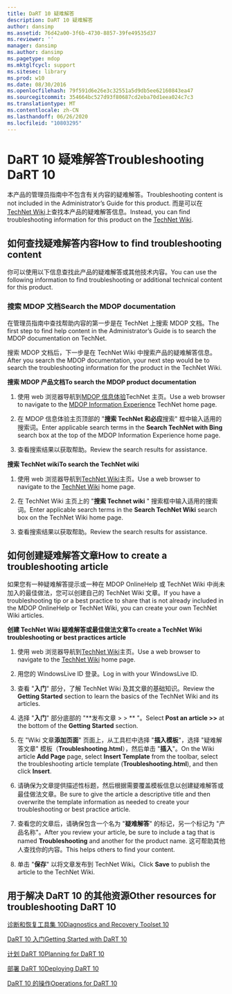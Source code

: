 ```yaml
---
title: DaRT 10 疑难解答
description: DaRT 10 疑难解答
author: dansimp
ms.assetid: 76d42a00-3f6b-4730-8857-39fe49535d37
ms.reviewer: ''
manager: dansimp
ms.author: dansimp
ms.pagetype: mdop
ms.mktglfcycl: support
ms.sitesec: library
ms.prod: w10
ms.date: 08/30/2016
ms.openlocfilehash: 79f591d6e26e3c32551a5d9db5ee62160843ea47
ms.sourcegitcommit: 354664bc527d93f80687cd2eba70d1eea024c7c3
ms.translationtype: MT
ms.contentlocale: zh-CN
ms.lasthandoff: 06/26/2020
ms.locfileid: "10803295"
---
```

# <span data-ttu-id="17cc5-103">DaRT 10 疑难解答</span><span class="sxs-lookup"><span data-stu-id="17cc5-103">Troubleshooting DaRT 10</span></span>


<span data-ttu-id="17cc5-104">本产品的管理员指南中不包含有关内容的疑难解答。</span><span class="sxs-lookup"><span data-stu-id="17cc5-104">Troubleshooting content is not included in the Administrator’s Guide for this product.</span></span> <span data-ttu-id="17cc5-105">而是可以在[TechNet Wiki](https://go.microsoft.com/fwlink/p/?LinkId=224905)上查找本产品的疑难解答信息。</span><span class="sxs-lookup"><span data-stu-id="17cc5-105">Instead, you can find troubleshooting information for this product on the [TechNet Wiki](https://go.microsoft.com/fwlink/p/?LinkId=224905).</span></span>

## <span data-ttu-id="17cc5-106">如何查找疑难解答内容</span><span class="sxs-lookup"><span data-stu-id="17cc5-106">How to find troubleshooting content</span></span>


<span data-ttu-id="17cc5-107">你可以使用以下信息查找此产品的疑难解答或其他技术内容。</span><span class="sxs-lookup"><span data-stu-id="17cc5-107">You can use the following information to find troubleshooting or additional technical content for this product.</span></span>

### <span data-ttu-id="17cc5-108">搜索 MDOP 文档</span><span class="sxs-lookup"><span data-stu-id="17cc5-108">Search the MDOP documentation</span></span>

<span data-ttu-id="17cc5-109">在管理员指南中查找帮助内容的第一步是在 TechNet 上搜索 MDOP 文档。</span><span class="sxs-lookup"><span data-stu-id="17cc5-109">The first step to find help content in the Administrator’s Guide is to search the MDOP documentation on TechNet.</span></span>

<span data-ttu-id="17cc5-110">搜索 MDOP 文档后，下一步是在 TechNet Wiki 中搜索产品的疑难解答信息。</span><span class="sxs-lookup"><span data-stu-id="17cc5-110">After you search the MDOP documentation, your next step would be to search the troubleshooting information for the product in the TechNet Wiki.</span></span>

**<span data-ttu-id="17cc5-111">搜索 MDOP 产品文档</span><span class="sxs-lookup"><span data-stu-id="17cc5-111">To search the MDOP product documentation</span></span>**

1.  <span data-ttu-id="17cc5-112">使用 web 浏览器导航到[MDOP 信息体验](https://go.microsoft.com/fwlink/?LinkId=236032)TechNet 主页。</span><span class="sxs-lookup"><span data-stu-id="17cc5-112">Use a web browser to navigate to the [MDOP Information Experience](https://go.microsoft.com/fwlink/?LinkId=236032) TechNet home page.</span></span>

2.  <span data-ttu-id="17cc5-113">在 MDOP 信息体验主页顶部的 "**搜索 TechNet 和必应**搜索" 框中输入适用的搜索词。</span><span class="sxs-lookup"><span data-stu-id="17cc5-113">Enter applicable search terms in the **Search TechNet with Bing** search box at the top of the MDOP Information Experience home page.</span></span>

3.  <span data-ttu-id="17cc5-114">查看搜索结果以获取帮助。</span><span class="sxs-lookup"><span data-stu-id="17cc5-114">Review the search results for assistance.</span></span>

**<span data-ttu-id="17cc5-115">搜索 TechNet wiki</span><span class="sxs-lookup"><span data-stu-id="17cc5-115">To search the TechNet wiki</span></span>**

1.  <span data-ttu-id="17cc5-116">使用 web 浏览器导航到[TechNet Wiki](https://go.microsoft.com/fwlink/p/?LinkId=224905)主页。</span><span class="sxs-lookup"><span data-stu-id="17cc5-116">Use a web browser to navigate to the [TechNet Wiki](https://go.microsoft.com/fwlink/p/?LinkId=224905) home page.</span></span>

2.  <span data-ttu-id="17cc5-117">在 TechNet Wiki 主页上的 "**搜索 Technet wiki** " 搜索框中输入适用的搜索词。</span><span class="sxs-lookup"><span data-stu-id="17cc5-117">Enter applicable search terms in the **Search TechNet Wiki** search box on the TechNet Wiki home page.</span></span>

3.  <span data-ttu-id="17cc5-118">查看搜索结果以获取帮助。</span><span class="sxs-lookup"><span data-stu-id="17cc5-118">Review the search results for assistance.</span></span>

## <span data-ttu-id="17cc5-119">如何创建疑难解答文章</span><span class="sxs-lookup"><span data-stu-id="17cc5-119">How to create a troubleshooting article</span></span>


<span data-ttu-id="17cc5-120">如果您有一种疑难解答提示或一种在 MDOP OnlineHelp 或 TechNet Wiki 中尚未加入的最佳做法，您可以创建自己的 TechNet Wiki 文章。</span><span class="sxs-lookup"><span data-stu-id="17cc5-120">If you have a troubleshooting tip or a best practice to share that is not already included in the MDOP OnlineHelp or TechNet Wiki, you can create your own TechNet Wiki articles.</span></span>

**<span data-ttu-id="17cc5-121">创建 TechNet Wiki 疑难解答或最佳做法文章</span><span class="sxs-lookup"><span data-stu-id="17cc5-121">To create a TechNet Wiki troubleshooting or best practices article</span></span>**

1.  <span data-ttu-id="17cc5-122">使用 web 浏览器导航到[TechNet Wiki](https://go.microsoft.com/fwlink/p/?LinkId=224905)主页。</span><span class="sxs-lookup"><span data-stu-id="17cc5-122">Use a web browser to navigate to the [TechNet Wiki](https://go.microsoft.com/fwlink/p/?LinkId=224905) home page.</span></span>

2.  <span data-ttu-id="17cc5-123">用您的 WindowsLive ID 登录。</span><span class="sxs-lookup"><span data-stu-id="17cc5-123">Log in with your WindowsLive ID.</span></span>

3.  <span data-ttu-id="17cc5-124">查看 "**入门**" 部分，了解 TechNet Wiki 及其文章的基础知识。</span><span class="sxs-lookup"><span data-stu-id="17cc5-124">Review the **Getting Started** section to learn the basics of the TechNet Wiki and its articles.</span></span>

4.  <span data-ttu-id="17cc5-125">选择 "**入门**" 部分底部的 "\*\*发布文章 &gt; &gt; \*\* "。</span><span class="sxs-lookup"><span data-stu-id="17cc5-125">Select **Post an article &gt;&gt;** at the bottom of the **Getting Started** section.</span></span>

5.  <span data-ttu-id="17cc5-126">在 "Wiki 文章**添加页面**" 页面上，从工具栏中选择 "**插入模板**"，选择 "疑难解答文章" 模板（**Troubleshooting.html**），然后单击 "**插入**"。</span><span class="sxs-lookup"><span data-stu-id="17cc5-126">On the Wiki article **Add Page** page, select **Insert Template** from the toolbar, select the troubleshooting article template (**Troubleshooting.html**), and then click **Insert**.</span></span>

6.  <span data-ttu-id="17cc5-127">请确保为文章提供描述性标题，然后根据需要覆盖模板信息以创建疑难解答或最佳做法文章。</span><span class="sxs-lookup"><span data-stu-id="17cc5-127">Be sure to give the article a descriptive title and then overwrite the template information as needed to create your troubleshooting or best practice article.</span></span>

7.  <span data-ttu-id="17cc5-128">查看您的文章后，请确保包含一个名为 "**疑难解答**" 的标记，另一个标记为 "产品名称"。</span><span class="sxs-lookup"><span data-stu-id="17cc5-128">After you review your article, be sure to include a tag that is named **Troubleshooting** and another for the product name.</span></span> <span data-ttu-id="17cc5-129">这可帮助其他人查找你的内容。</span><span class="sxs-lookup"><span data-stu-id="17cc5-129">This helps others to find your content.</span></span>

8.  <span data-ttu-id="17cc5-130">单击 "**保存**" 以将文章发布到 TechNet Wiki。</span><span class="sxs-lookup"><span data-stu-id="17cc5-130">Click **Save** to publish the article to the TechNet Wiki.</span></span>

## <span data-ttu-id="17cc5-131">用于解决 DaRT 10 的其他资源</span><span class="sxs-lookup"><span data-stu-id="17cc5-131">Other resources for troubleshooting DaRT 10</span></span>


[<span data-ttu-id="17cc5-132">诊断和恢复工具集 10</span><span class="sxs-lookup"><span data-stu-id="17cc5-132">Diagnostics and Recovery Toolset 10</span></span>](index.md)

[<span data-ttu-id="17cc5-133">DaRT 10 入门</span><span class="sxs-lookup"><span data-stu-id="17cc5-133">Getting Started with DaRT 10</span></span>](getting-started-with-dart-10.md)

[<span data-ttu-id="17cc5-134">计划 DaRT 10</span><span class="sxs-lookup"><span data-stu-id="17cc5-134">Planning for DaRT 10</span></span>](planning-for-dart-10.md)

[<span data-ttu-id="17cc5-135">部署 DaRT 10</span><span class="sxs-lookup"><span data-stu-id="17cc5-135">Deploying DaRT 10</span></span>](deploying-dart-10.md)

[<span data-ttu-id="17cc5-136">DaRT 10 的操作</span><span class="sxs-lookup"><span data-stu-id="17cc5-136">Operations for DaRT 10</span></span>](operations-for-dart-10.md)

 

 





